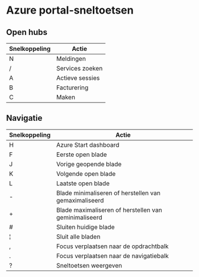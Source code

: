 <properties
   pageTitle="Sneltoetsen voor Azure portal | Microsoft Azure"
   description="Dit artikel is een recente lijst van de sneltoetsen die in de portal Azure. Afzonderlijke services hebben hun eigen speciale sneltoetsen."
   services="azure-portal"
   documentationCenter=""
   authors="flanakin"
   manager="lwelicki"
   editor=""/>

<tags
   ms.service="multiple"
   ms.devlang="NA"
   ms.topic="article"
   ms.tgt_pltfrm="NA"
   ms.workload="na"
   ms.date="02/07/2016"
   ms.author="micflan"/>

# <a name="azure-portal-keyboard-shortcuts"></a>Azure portal-sneltoetsen

## <a name="open-hubs"></a>Open hubs

| Snelkoppeling | Actie |
|--------|----------|
| N | Meldingen |
| / | Services zoeken |
| A | Actieve sessies |
| B | Facturering |
| C | Maken |

## <a name="navigation"></a>Navigatie

| Snelkoppeling | Actie |
|--------|----------|
| H | Azure Start dashboard |
| F | Eerste open blade |
| J | Vorige geopende blade |
| K | Volgende open blade |
| L | Laatste open blade |
| - | Blade minimaliseren of herstellen van gemaximaliseerd |
| + | Blade maximaliseren of herstellen van geminimaliseerd |
| # | Sluiten huidige blade |
| ¦ | Sluit alle bladen |
| , | Focus verplaatsen naar de opdrachtbalk |
| . | Focus verplaatsen naar de navigatiebalk |
| ? | Sneltoetsen weergeven |

